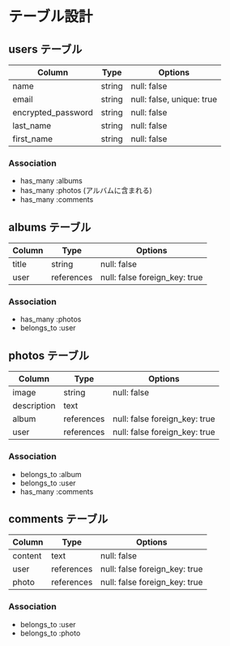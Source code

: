 # テーブル設計

## users テーブル

| Column             | Type     | Options                   |
| ------------------ | -------- | ------------------------- |
| name               | string   | null: false               |
| email              | string   | null: false, unique: true |
| encrypted_password | string   | null: false               |
| last_name          | string   | null: false               |
| first_name         | string   | null: false               |

### Association

- has_many :albums
- has_many :photos (アルバムに含まれる)
- has_many :comments

## albums テーブル

| Column           | Type       | Options                        |
| ---------------- | ---------- | ------------------------------ |
| title            | string     | null: false                    |
| user             | references | null: false foreign_key: true  |

### Association

- has_many :photos
- belongs_to :user

## photos テーブル

| Column        | Type       | Options                        |
| ------------- | ---------- | ------------------------------ |
| image         | string     | null: false                    |
| description	  | text       |                                |
| album         | references | null: false foreign_key: true  |
| user          | references | null: false foreign_key: true  |

### Association

- belongs_to :album
- belongs_to :user
- has_many :comments

## comments テーブル

| Column         | Type       | Options                        |
| -------------- | ---------- | ------------------------------ |
| content        | text       | null: false                    |
| user           | references | null: false foreign_key: true  |
| photo          | references | null: false foreign_key: true  |

### Association

- belongs_to :user
- belongs_to :photo